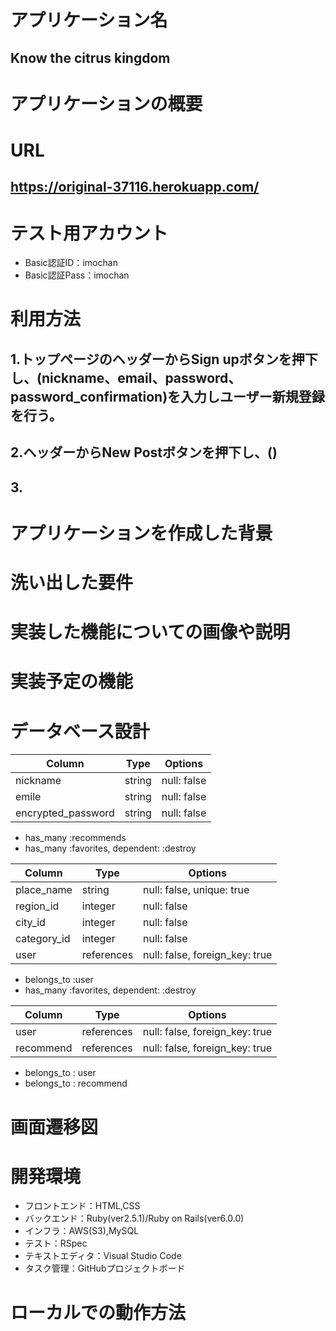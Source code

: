 
# アプリケーション名

## Know the citrus kingdom


# アプリケーションの概要

##


# URL

## https://original-37116.herokuapp.com/


# テスト用アカウント

* Basic認証ID：imochan
* Basic認証Pass：imochan


# 利用方法

## 1.トップページのヘッダーからSign upボタンを押下し、(nickname、email、password、password_confirmation)を入力しユーザー新規登録を行う。
## 2.ヘッダーからNew Postボタンを押下し、()
## 3.


# アプリケーションを作成した背景

##


# 洗い出した要件

##


# 実装した機能についての画像や説明

##

# 実装予定の機能

##

# データベース設計

<!-- users テーブル -->

| Column             | Type   | Options     |
| ------------------ | ------ | ----------- |
| nickname           | string | null: false |
| emile              | string | null: false |
| encrypted_password | string | null: false |

<!-- Association -->

- has_many :recommends
- has_many :favorites, dependent: :destroy

<!-- recommends テーブル -->

| Column      | Type       | Options                        |
| ----------- | ---------- | ------------------------------ |
| place_name  | string     | null: false, unique: true      |
| region_id   | integer    | null: false                    |
| city_id     | integer    | null: false                    |
| category_id | integer    | null: false                    |
| user        | references | null: false, foreign_key: true |

<!-- Association -->

- belongs_to :user
- has_many :favorites, dependent: :destroy

<!-- favorites テーブル -->

| Column    | Type       | Options                        |
| --------- | ---------- | ------------------------------ |
| user      | references | null: false, foreign_key: true |
| recommend | references | null: false, foreign_key: true |

<!-- Association -->

- belongs_to : user
- belongs_to : recommend


# 画面遷移図


# 開発環境

* フロントエンド：HTML,CSS
* バックエンド：Ruby(ver2.5.1)/Ruby on Rails(ver6.0.0)
* インフラ：AWS(S3),MySQL
* テスト：RSpec
* テキストエディタ：Visual Studio Code
* タスク管理：GitHubプロジェクトボード


# ローカルでの動作方法
